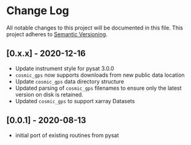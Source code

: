 # Change Log
All notable changes to this project will be documented in this file.
This project adheres to [Semantic Versioning](http://semver.org/).

## [0.x.x] - 2020-12-16
- Update instrument style for pysat 3.0.0
- `cosmic_gps` now supports downloads from new public data location
- Update `cosmic_gps` data directory structure
- Updated parsing of `cosmic_gps` filenames to ensure only the latest
  version on disk is retained.
- Updated `cosmic_gps` to support xarray Datasets

## [0.0.1] - 2020-08-13
- initial port of existing routines from pysat
